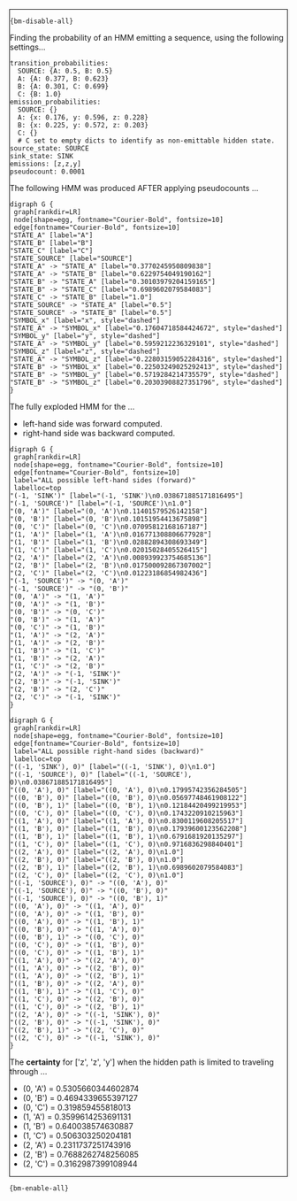 <div style="border:1px solid black;">

`{bm-disable-all}`

Finding the probability of an HMM emitting a sequence, using the following settings...

```
transition_probabilities:
  SOURCE: {A: 0.5, B: 0.5}
  A: {A: 0.377, B: 0.623}
  B: {A: 0.301, C: 0.699}
  C: {B: 1.0}
emission_probabilities:
  SOURCE: {}
  A: {x: 0.176, y: 0.596, z: 0.228}
  B: {x: 0.225, y: 0.572, z: 0.203}
  C: {}
  # C set to empty dicts to identify as non-emittable hidden state.
source_state: SOURCE
sink_state: SINK
emissions: [z,z,y]
pseudocount: 0.0001

```

The following HMM was produced AFTER applying pseudocounts ...

```{dot}
digraph G {
 graph[rankdir=LR]
 node[shape=egg, fontname="Courier-Bold", fontsize=10]
 edge[fontname="Courier-Bold", fontsize=10]
"STATE_A" [label="A"]
"STATE_B" [label="B"]
"STATE_C" [label="C"]
"STATE_SOURCE" [label="SOURCE"]
"STATE_A" -> "STATE_A" [label="0.3770245950809838"]
"STATE_A" -> "STATE_B" [label="0.6229754049190162"]
"STATE_B" -> "STATE_A" [label="0.30103979204159165"]
"STATE_B" -> "STATE_C" [label="0.6989602079584083"]
"STATE_C" -> "STATE_B" [label="1.0"]
"STATE_SOURCE" -> "STATE_A" [label="0.5"]
"STATE_SOURCE" -> "STATE_B" [label="0.5"]
"SYMBOL_x" [label="x", style="dashed"]
"STATE_A" -> "SYMBOL_x" [label="0.17604718584424672", style="dashed"]
"SYMBOL_y" [label="y", style="dashed"]
"STATE_A" -> "SYMBOL_y" [label="0.5959212236329101", style="dashed"]
"SYMBOL_z" [label="z", style="dashed"]
"STATE_A" -> "SYMBOL_z" [label="0.22803159052284316", style="dashed"]
"STATE_B" -> "SYMBOL_x" [label="0.22503249025292413", style="dashed"]
"STATE_B" -> "SYMBOL_y" [label="0.5719284214735579", style="dashed"]
"STATE_B" -> "SYMBOL_z" [label="0.20303908827351796", style="dashed"]
}
```


The fully exploded HMM for the  ...

 * left-hand side was forward computed.
 * right-hand side was backward computed.

```{dot}
digraph G {
 graph[rankdir=LR]
 node[shape=egg, fontname="Courier-Bold", fontsize=10]
 edge[fontname="Courier-Bold", fontsize=10]
 label="ALL possible left-hand sides (forward)"
 labelloc=top
"(-1, 'SINK')" [label="(-1, 'SINK')\n0.038671885171816495"]
"(-1, 'SOURCE')" [label="(-1, 'SOURCE')\n1.0"]
"(0, 'A')" [label="(0, 'A')\n0.11401579526142158"]
"(0, 'B')" [label="(0, 'B')\n0.10151954413675898"]
"(0, 'C')" [label="(0, 'C')\n0.07095812168167187"]
"(1, 'A')" [label="(1, 'A')\n0.016771308806677928"]
"(1, 'B')" [label="(1, 'B')\n0.02882894308693349"]
"(1, 'C')" [label="(1, 'C')\n0.02015028405526415"]
"(2, 'A')" [label="(2, 'A')\n0.008939923754685136"]
"(2, 'B')" [label="(2, 'B')\n0.017500092867307002"]
"(2, 'C')" [label="(2, 'C')\n0.01223186854982436"]
"(-1, 'SOURCE')" -> "(0, 'A')"
"(-1, 'SOURCE')" -> "(0, 'B')"
"(0, 'A')" -> "(1, 'A')"
"(0, 'A')" -> "(1, 'B')"
"(0, 'B')" -> "(0, 'C')"
"(0, 'B')" -> "(1, 'A')"
"(0, 'C')" -> "(1, 'B')"
"(1, 'A')" -> "(2, 'A')"
"(1, 'A')" -> "(2, 'B')"
"(1, 'B')" -> "(1, 'C')"
"(1, 'B')" -> "(2, 'A')"
"(1, 'C')" -> "(2, 'B')"
"(2, 'A')" -> "(-1, 'SINK')"
"(2, 'B')" -> "(-1, 'SINK')"
"(2, 'B')" -> "(2, 'C')"
"(2, 'C')" -> "(-1, 'SINK')"
}
```

```{dot}
digraph G {
 graph[rankdir=LR]
 node[shape=egg, fontname="Courier-Bold", fontsize=10]
 edge[fontname="Courier-Bold", fontsize=10]
 label="ALL possible right-hand sides (backward)"
 labelloc=top
"((-1, 'SINK'), 0)" [label="((-1, 'SINK'), 0)\n1.0"]
"((-1, 'SOURCE'), 0)" [label="((-1, 'SOURCE'), 0)\n0.038671885171816495"]
"((0, 'A'), 0)" [label="((0, 'A'), 0)\n0.17995742356284505"]
"((0, 'B'), 0)" [label="((0, 'B'), 0)\n0.05697748461908122"]
"((0, 'B'), 1)" [label="((0, 'B'), 1)\n0.12184420499219953"]
"((0, 'C'), 0)" [label="((0, 'C'), 0)\n0.1743220910215963"]
"((1, 'A'), 0)" [label="((1, 'A'), 0)\n0.8300119608205517"]
"((1, 'B'), 0)" [label="((1, 'B'), 0)\n0.17939600123562208"]
"((1, 'B'), 1)" [label="((1, 'B'), 1)\n0.6791681920135297"]
"((1, 'C'), 0)" [label="((1, 'C'), 0)\n0.9716836298840401"]
"((2, 'A'), 0)" [label="((2, 'A'), 0)\n1.0"]
"((2, 'B'), 0)" [label="((2, 'B'), 0)\n1.0"]
"((2, 'B'), 1)" [label="((2, 'B'), 1)\n0.6989602079584083"]
"((2, 'C'), 0)" [label="((2, 'C'), 0)\n1.0"]
"((-1, 'SOURCE'), 0)" -> "((0, 'A'), 0)"
"((-1, 'SOURCE'), 0)" -> "((0, 'B'), 0)"
"((-1, 'SOURCE'), 0)" -> "((0, 'B'), 1)"
"((0, 'A'), 0)" -> "((1, 'A'), 0)"
"((0, 'A'), 0)" -> "((1, 'B'), 0)"
"((0, 'A'), 0)" -> "((1, 'B'), 1)"
"((0, 'B'), 0)" -> "((1, 'A'), 0)"
"((0, 'B'), 1)" -> "((0, 'C'), 0)"
"((0, 'C'), 0)" -> "((1, 'B'), 0)"
"((0, 'C'), 0)" -> "((1, 'B'), 1)"
"((1, 'A'), 0)" -> "((2, 'A'), 0)"
"((1, 'A'), 0)" -> "((2, 'B'), 0)"
"((1, 'A'), 0)" -> "((2, 'B'), 1)"
"((1, 'B'), 0)" -> "((2, 'A'), 0)"
"((1, 'B'), 1)" -> "((1, 'C'), 0)"
"((1, 'C'), 0)" -> "((2, 'B'), 0)"
"((1, 'C'), 0)" -> "((2, 'B'), 1)"
"((2, 'A'), 0)" -> "((-1, 'SINK'), 0)"
"((2, 'B'), 0)" -> "((-1, 'SINK'), 0)"
"((2, 'B'), 1)" -> "((2, 'C'), 0)"
"((2, 'C'), 0)" -> "((-1, 'SINK'), 0)"
}
```

The **certainty** for ['z', 'z', 'y'] when the hidden path is limited to traveling through ...

 * (0, 'A') = 0.5305660344602874
 * (0, 'B') = 0.4694339655397127
 * (0, 'C') = 0.319859455818013
 * (1, 'A') = 0.3599614253691131
 * (1, 'B') = 0.640038574630887
 * (1, 'C') = 0.506303250204181
 * (2, 'A') = 0.2311737251743916
 * (2, 'B') = 0.7688262748256085
 * (2, 'C') = 0.3162987399108944

</div>

`{bm-enable-all}`

